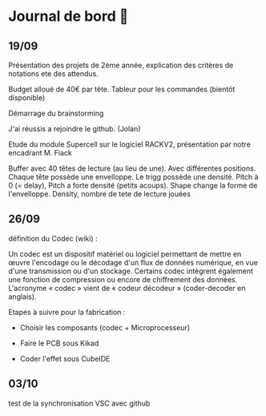 # Journal de bord 📰

## 19/09

Présentation des projets de 2ème année, explication des critères de notations ete des attendus.
 
Budget alloué de 40€ par tête. Tableur pour les commandes (bientôt disponible)

Démarrage du brainstorming 

J'ai réussis a rejoindre le github. (Jolan)



Etude du module Supercell sur le logiciel RACKV2, présentation par notre encadrant M. Fiack


Buffer avec 40 têtes de lecture (au lieu de une). Avec différentes positions. Chaque tête possède une envelloppe. Le trigg possède une densité. Pitch à 0 (= delay), Pitch a forte densité (petits acoups). Shape change la forme de l'envelloppe.
Density, nombre de tete de lecture jouées 


## 26/09

définition du Codec (wiki) : 


Un codec est un dispositif matériel ou logiciel permettant de mettre en œuvre l'encodage ou le décodage d'un flux de données numérique, en vue d'une transmission ou d'un stockage. Certains codec intègrent également une fonction de compression ou encore de chiffrement des données.
L'acronyme « codec » vient de « codeur décodeur » (coder-decoder en anglais).


Etapes à suivre pour la fabrication : 

- Choisir les composants (codec + Microprocesseur)

- Faire le PCB sous Kikad

- Coder l'effet sous CubeIDE


## 03/10 

test de la synchronisation VSC avec github
